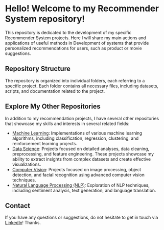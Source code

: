 # Hello! Welcome to my Recommender System repository!

This repository is dedicated to the development of my specific Recommender System projects. Here I will share my main actions and applications of useful methods in Development of systems that provide personalized recommendations for users, such as product or movie suggestions.

## Repository Structure

The repository is organized into individual folders, each referring to a specific project. Each folder contains all necessary files, including datasets, scripts, and documentation related to the project.

## Explore My Other Repositories

In addition to my recommendation projects, I have several other repositories that showcase my skills and interests in several related fields:

- [Machine Learning](https://github.com/CaesarDuarte/Machine-Learning): Implementations of various machine learning algorithms, including classification, regression, clustering, and reinforcement learning projects.
- [Data Science](https://github.com/CaesarDuarte/Data-Science): Projects focused on detailed analyses, data cleaning, preprocessing, and feature engineering. These projects showcase my ability to extract insights from complex datasets and create effective visualizations.
- [Computer Vision](https://github.com/CaesarDuarte/Computer-Vision): Projects focused on image processing, object detection, and facial recognition using advanced computer vision techniques.
- [Natural Language Processing (NLP)](https://github.com/CaesarDuarte/NLP-Natural-Language-Processing): Exploration of NLP techniques, including sentiment analysis, text generation, and language translation. 

## Contact

If you have any questions or suggestions, do not hesitate to get in touch via [LinkedIn](https://www.linkedin.com/in/caesar-duarte/)! Thanks.